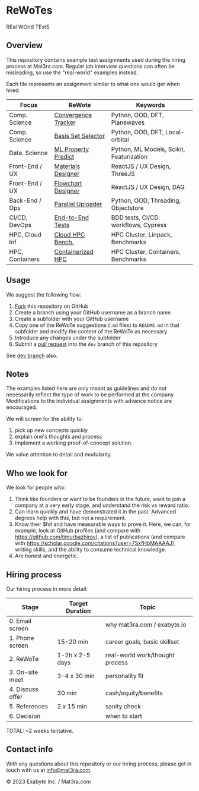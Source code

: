 # ReWoTes

REal WOrld TEstS

## Overview

This repository contains example test assignments used during the hiring process at Mat3ra.com. Regular job interview questions can often be misleading, so use the "real-world" examples instead.

Each file represents an assignment similar to what one would get when hired.

| Focus          | ReWote                    | Keywords                        |
| ---------------| --------------------------| ------------------------------- |
| Comp. Science  | [Convergence Tracker](Convergence-Tracker.md) | Python, OOD, DFT, Planewaves    |
| Comp. Science  | [Basis Set Selector](Basis-Set-Selector.md)  | Python, OOD, DFT, Local-orbital |
| Data. Science  | [ML Property Predict](ML-Band-Gaps.md) | Python, ML Models, Scikit, Featurization |
| Front-End / UX | [Materials Designer](Materials-Designer.md)  | ReactJS / UX Design, ThreeJS   |
| Front-End / UX | [Flowchart Designer](Flowchart-Designer.md)  | ReactJS / UX Design, DAG       |
| Back-End / Ops | [Parallel Uploader](dcsena/Parallel-File-Uploader.md)   | Python, OOD, Threading, Objectstore |
| CI/CD, DevOps  | [End-to-End Tests](End-to-End-Tests.md)    | BDD tests, CI/CD workflows, Cypress |
| HPC, Cloud Inf | [Cloud HPC Bench.](Cloud-Infrastructure.md)    | HPC Cluster, Linpack, Benchmarks |
| HPC, Containers| [Containerized HPC](Containerization-HPC.md)    | HPC Cluster, Containers, Benchmarks |

## Usage

We suggest the following flow:

1. [Fork](https://docs.github.com/en/free-pro-team@latest/github/getting-started-with-github/fork-a-repo) this repository on GitHub
2. Create a branch using your GitHub username as a branch name
3. Create a subfolder with your GitHub username
4. Copy one of the ReWoTe suggestions (`.md` files) to `README.md` in that subfolder and modify the content of the ReWoTe as necessary
5. Introduce any changes under the subfolder
6. Submit a [pull request](https://docs.github.com/en/free-pro-team@latest/github/collaborating-with-issues-and-pull-requests/creating-a-pull-request-from-a-fork) into the `dev` branch of this repository

See [dev branch](https://github.com/Exabyte-io/rewotes/tree/dev) also.

## Notes

The examples listed here are only meant as guidelines and do not necessarily reflect the type of work to be performed at the company. Modifications to the individual assignments with advance notice are encouraged.

We will screen for the ability to:

1. pick up new concepts quickly
2. explain one's thoughts and process
3. implement a working proof-of-concept solution.

We value attention to detail and modularity.

## Who we look for

We look for people who:

1. Think like founders or want to be founders in the future, want to join a company at a very early stage, and understand the risk vs reward ratio.
2. Can learn quickly and have demonstrated it in the past. Advanced degrees help with this, but not a requirement.
3. Know their $hit and have measurable ways to prove it. Here, we can, for example, look at GitHub profiles (and compare with https://github.com/timurbazhirov), a list of publications (and compare with https://scholar.google.com/citations?user=7SxfHbMAAAAJ), writing skills, and the ability to consume technical knowledge.
4. Are honest and energetic.

## Hiring process

Our hiring process in more detail:

| Stage             | Target Duration   | Topic                          |
| ----------------- | ----------------- | ------------------------------ |
| 0. Email screen   |                   | why mat3ra.com / exabyte.io    |
| 1. Phone screen   | 15-20 min         | career goals, basic skillset   |
| 2. ReWoTe         | 1-2h x 2-5 days   | real-world work/thought process|
| 3. On-site meet   | 3-4 x 30 min      | personality fit                |
| 4. Discuss offer  | 30 min            | cash/equity/benefits           |
| 5. References     | 2 x 15 min        | sanity check                   |
| 6. Decision       |                   | when to start                  |

TOTAL: ~2 weeks tentative.

## Contact info

With any questions about this repository or our hiring process, please get in touch with us at info@mat3ra.com.

© 2023 Exabyte Inc. / Mat3ra.com
